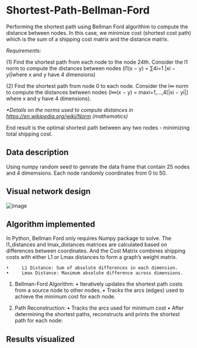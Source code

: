 # Shortest-Path-Bellman-Ford
Performing the shortest path using Bellman Ford algorithim to compute the distance between nodes. In this case, we minimize cost (shortest cost path) which is the sum of a shipping cost matrix and the distance matrix.

_Requirements:_

(1) Find the shortest path from each node to the node 24th. Consider the l1 norm to compute the distances between nodes (l1(x − y) = ∑4i=1 |xi − yi|where x and y have 4 dimensions)

(2) Find the shortest path from node  0 to each node. Consider the l∞ norm to compute the distances between nodes (l∞(x − y) = maxi=1,...,4[|xi − yi|] where x and y have 4 dimensions).

_*Details on the norms used to compute distances in https://en.wikipedia.org/wiki/Norm (mathematics)_

End result is the optimal shortest path between any two nodes - minimizing total shipping cost.

## Data description
Using numpy random seed to genrate the data frame that contain 25 nodes and 4 dimemsions. Each node randomly coordinates from 0 to 50.

## Visual network design 
![image](https://github.com/user-attachments/assets/76b03328-36e3-4874-9369-95f029021460)

## Algorithm implemented

In Python, Bellman Ford only requires Numpy package to solve. The l1_distances and lmax_distances matrices are calculated based on differences between coordinates. And the Cost Matrix combines shipping costs with either L1 or Lmax distances to form a graph’s weight matrix.

	•	  L1 Distance: Sum of absolute differences in each dimension.
	•	  Lmax Distance: Maximum absolute difference across dimensions.
	
 1. Bellman-Ford Algorithm:
	•	Iteratively updates the shortest path costs from a source node to other nodes.
	•	Tracks the arcs (edges) used to achieve the minimum cost for each node.
	
 2. Path Reconstruction:
	•	Tracks the arcs used for minimum cost
	•	After determining the shortest paths, reconstructs and prints the shortest path for each node:

## Results visualized
